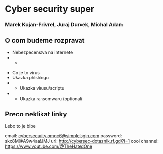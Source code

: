 # Cyber security super
### Marek Kujan-Privrel, Juraj Durcek, Michal Adam

## O com budeme rozpravat
* Nebezpecenstva na internete
* * 
<!-- @import "[TOC]" {cmd="toc" depthFrom=1 depthTo=6 orderedList=false} -->

* Co je to virus
* Ukazka phishingu
* * Ukazka virusu/scriptu
* * Ukazka ransomwaru (optional)

## Preco neklikat linky
Lebo to je blbe

email: cybersecurity.omqc6@simplelogin.com
password: skx8M@A9w4aa!JMJ
url: http://cybersec-dotaznik.rf.gd/?i=1
cool channel: https://www.youtube.com/@TheHatedOne